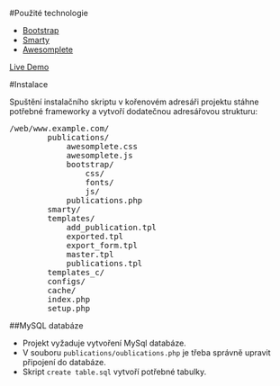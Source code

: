 #Použité technologie

* [Bootstrap](http://getbootstrap.com/)
* [Smarty](http://www.smarty.net/)
* [Awesomplete](https://leaverou.github.io/awesomplete/)

[Live Demo](https://158.194.128.62/smarty/index.php)

#Instalace

Spuštění instalačního skriptu v kořenovém adresáři projektu stáhne potřebné frameworky a vytvoří dodatečnou adresářovou strukturu:

<pre>
/web/www.example.com/
        publications/
			awesomplete.css
			awesomplete.js
			bootstrap/
				css/
				fonts/
				js/
			publications.php
		smarty/
        templates/
            add_publication.tpl
			exported.tpl
			export_form.tpl
			master.tpl
			publications.tpl
        templates_c/
        configs/
        cache/
        index.php
        setup.php
</pre>

##MySQL databáze
- Projekt vyžaduje vytvoření MySql databáze.
- V souboru `publications/oublications.php` je třeba správně upravit připojení do databáze.
- Skript `create table.sql` vytvoří potřebné tabulky.
